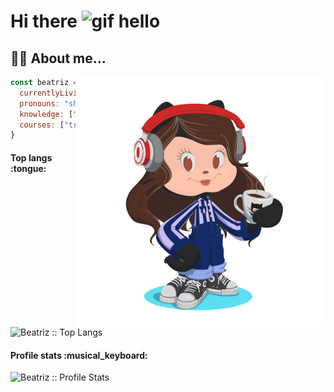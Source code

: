 # Hi there <img alt="gif hello" src="https://raw.githubusercontent.com/MartinHeinz/MartinHeinz/master/wave.gif" width="400px"/>

## :woman_technologist: About me... 

<img align="right" alt="GIF" src="https://github.com/bbeatrizr/bbeatrizr/blob/main/octocat-1657047103820.png" width="400px" />


```javascript
const beatriz = {
  currentlyLiving: "curitiba, 🇧🇷 ",
  pronouns: "she" | "her",
  knowledge: ["JavaScript", "HTML", "CSS", "Python", "React", "NodeJS", "TypeScript"],
  courses: ["trybe", "rocketseat"],
}
```




<h4 align="left">Top langs :tongue:</h4>

<p align="left"><img src="https://github-readme-stats.vercel.app/api/top-langs/?username=bbeatrizr&langs_count=10&theme=tokyonight&layout=compact" alt="Beatriz :: Top Langs" /></p>

<h4 align="left">Profile stats :musical_keyboard:</h4>

<p align="left"><img src="https://github-readme-stats.vercel.app/api?username=bbeatrizr&show_icons=true&theme=synthwave" alt="Beatriz :: Profile Stats" /></p>
